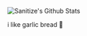 ![Sanitize's Github Stats](https://github-readme-stats.vercel.app/api?username=sanitizethosehams&show_icons=true&theme=dark)

i like garlic bread 🥖
